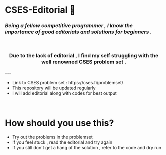 # CSES-Editorial 🧠

### *Being a fellow competitive programmer , I know the importance of good editorials and solutions for beginners .*

<p>&nbsp;</p>

<h3 align="center">Due to the lack of editorial , I find my self struggling with the well renowned CSES problem set .</h3>
---

<ul>
	<li>Link to CSES problem set : https://cses.fi/problemset/</li>
	<li>This repository will be updated regularly</li>
	<li>I will add editorial along with codes for best output</li>
</ul>

<p>&nbsp;</p>

# How should you use this?

<ul>
	<li>Try out the problems in the problemset</li>
	<li>If you feel stuck , read the editorial and try again</li>
	<li>If you still don't get a hang of the solution , refer to the code and dry run</li>
</ul>
